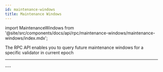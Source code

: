 ```yaml
---
id: maintenance-windows
title: Maintenance Windows
---
```


import MaintenanceWindows from '@site/src/components/docs/api/rpc/maintenance-windows/maintenance-windows/index.mdx';

The RPC API enables you to query future maintenance windows for a specific validator 
in current epoch

---
<MaintenanceWindows />
---
